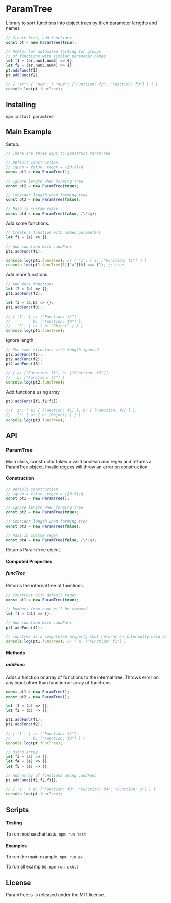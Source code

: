 # ParamTree
Library to sort functions into object trees by their parameter lengths and names

```javascript
// Create tree, add functions
const pt = new ParamTree(true);

// Useful for automated testing for groups
// of functions with similar parameter names
let f1 = (ar,num1,num2) => {};
let f2 = (ar,num3,num4) => {};
pt.addFunc(f1);
pt.addFunc(f2);

// { "ar": { "num": { "num": ["Function: f2", "Function: f3"] } } }
console.log(pt.funcTree);
```

## Installing
`npm install paramtree`

## Main Example
Setup.
```javascript
// There are three ways to construct ParamTree

// Default construction
// igLen = false, regex = /[0-9]/g
const pt1 = new ParamTree();

// Ignore length when forming tree
const pt2 = new ParamTree(true);

// Consider length when forming tree
const pt3 = new ParamTree(false);

// Pass in custom regex
const pt4 = new ParamTree(false, /\*/g);
```

Add some functions.
```javascript
// Create a function with named parameters
let f1 = (a) => {};

// Add function with .addFunc
pt1.addFunc(f1);

console.log(pt1.funcTree); // { '1': { a: ["Function: f1"] } }
console.log(pt1.funcTree[1]["a"][0] === f1); // true
```

Add more functions.
```javascript
// Add more functions
let f2 = (b) => {};
pt1.addFunc(f2);

let f3 = (a,b) => {};
pt1.addFunc(f3);

// { '1': { a: ["Function: f1"],
//          b: ["Function: f2"] },
//   '2': { a: { b: "Object" } } }
console.log(pt1.funcTree);
```

Ignore length
```javascript
// The same structure with length ignored
pt2.addFunc(f1);
pt2.addFunc(f2);
pt2.addFunc(f3);

// { a: ["Function: f1", b: ["Function: f3"]],
//   b: ["Function: f2"] }
console.log(pt2.funcTree);
```

Add functions using array
```javascript
pt3.addFunc([f1,f2,f3]);

//{ '1': { a: [ [Function: f1] ], b: [ [Function: f2] ] },
//  '2': { a: { b: [Object] } } }
console.log(pt3.funcTree);
```

## API

### ParamTree
Main class, constructor takes a valid boolean and regex and returns a ParamTree object.
Invalid regexs will throw an error on construction.

#### Construction
```javascript
// Default construction
// igLen = false, regex = /[0-9]/g
const pt1 = new ParamTree();

// Ignore length when forming tree
const pt2 = new ParamTree(true);

// Consider length when forming tree
const pt3 = new ParamTree(false);

// Pass in custom regex
const pt4 = new ParamTree(false, /\*/g);
```
Returns ParamTree object.

#### Computed Properties

##### funcTree
Returns the internal tree of functions.

```javascript
// Construct with default regex
const pt1 = new ParamTree(true);

// Numbers from name will be removed
let f1 = (a1) => {};

// Add function with .addFunc
pt1.addFunc(f1);

// funcTree is a computeted property that returns an internally held object
console.log(pt1.funcTree); // { a: ["Function: f1"] }
```

#### Methods

##### addFunc
Adds a function or array of functions to the internal tree.
Throws error on any input other than function or array of functions.
```javascript
const pt1 = new ParamTree();
const pt2 = new ParamTree();

let f1 = (a) => {};
let f2 = (b) => {};

pt1.addFunc(f1);
pt1.addFunc(f2);

// { '1': { a: ["Function: f1"],
//          b: ["Function: f2"] } }
console.log(pt.funcTree);

// Using array
let f3 = (a) => {};
let f4 = (a) => {};
let f5 = (a) => {};

// Add array of functions using .addFunc
pt.addFunc([f1,f2,f3]);

// { '1': { a: ["Function: f3", "Function: f4", "Function: 5"] } }
console.log(pt.funcTree);
```

## Scripts

#### Testing
To run mocha/chai tests.
`npm run test`

#### Examples
To run the main example.
`npm run ex`

To run all examples.
`npm run exAll`

## License
ParamTree.js is released under the MIT license.
